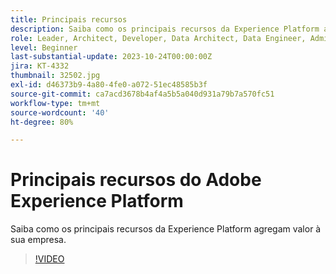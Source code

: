 ```yaml
---
title: Principais recursos
description: Saiba como os principais recursos da Experience Platform agregam valor à sua empresa.
role: Leader, Architect, Developer, Data Architect, Data Engineer, Admin, User
level: Beginner
last-substantial-update: 2023-10-24T00:00:00Z
jira: KT-4332
thumbnail: 32502.jpg
exl-id: d46373b9-4a80-4fe0-a072-51ec48585b3f
source-git-commit: ca7acd3678b4af4a5b5a040d931a79b7a570fc51
workflow-type: tm+mt
source-wordcount: '40'
ht-degree: 80%

---
```


# Principais recursos do Adobe Experience Platform

Saiba como os principais recursos da Experience Platform agregam valor à sua empresa.

>[!VIDEO](https://video.tv.adobe.com/v/32502?learn=on)

